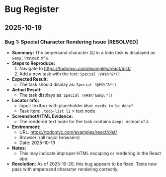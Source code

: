 # Bug Register

## 2025-10-19

### Bug 1: Special Character Rendering Issue [RESOLVED]

- **Summary:** The ampersand character (`&`) in a todo task is displayed as `&amp;` instead of `&`.
- **Steps to Reproduce:**
  1. Navigate to https://todomvc.com/examples/react/dist/
  2. Add a new task with the text: `Special !@#$%^&*()`
- **Expected Result:**
  - The task should display as: `Special !@#$%^&*()`
- **Actual Result:**
  - The task displays as: `Special !@#$%^&amp;*()`
- **Locator Info:**
  - Input: textbox with placeholder `What needs to be done?`
  - Task item: `.todo-list li` > text node
- **Screenshot/HTML Evidence:**
  - The rendered text node for the task contains `&amp;` instead of `&`.
- **Environment:**
  - URL: https://todomvc.com/examples/react/dist/
  - Browser: (all major browsers)
  - Date: 2025-10-19
- **Notes:**
  - This may indicate improper HTML escaping or rendering in the React app.
- **Resolution:** As of 2025-10-20, this bug appears to be fixed. Tests now pass with ampersand character rendering correctly.
